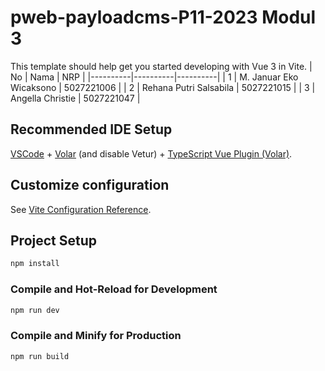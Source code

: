 # pweb-payloadcms-P11-2023 Modul  3

This template should help get you started developing with Vue 3 in Vite.
| No | Nama | NRP |
|----------|----------|----------|
| 1 | M. Januar Eko Wicaksono | 5027221006 |
| 2 | Rehana Putri Salsabila | 5027221015 |
| 3 | Angella Christie | 5027221047 |

## Recommended IDE Setup

[VSCode](https://code.visualstudio.com/) + [Volar](https://marketplace.visualstudio.com/items?itemName=Vue.volar) (and disable Vetur) + [TypeScript Vue Plugin (Volar)](https://marketplace.visualstudio.com/items?itemName=Vue.vscode-typescript-vue-plugin).

## Customize configuration

See [Vite Configuration Reference](https://vitejs.dev/config/).

## Project Setup

```sh
npm install
```

### Compile and Hot-Reload for Development

```sh
npm run dev
```

### Compile and Minify for Production

```sh
npm run build
```
